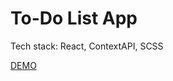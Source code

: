 # To-Do List App

Tech stack: React, ContextAPI, SCSS

[DEMO](https://franchukv.github.io/todo-list-react/)
